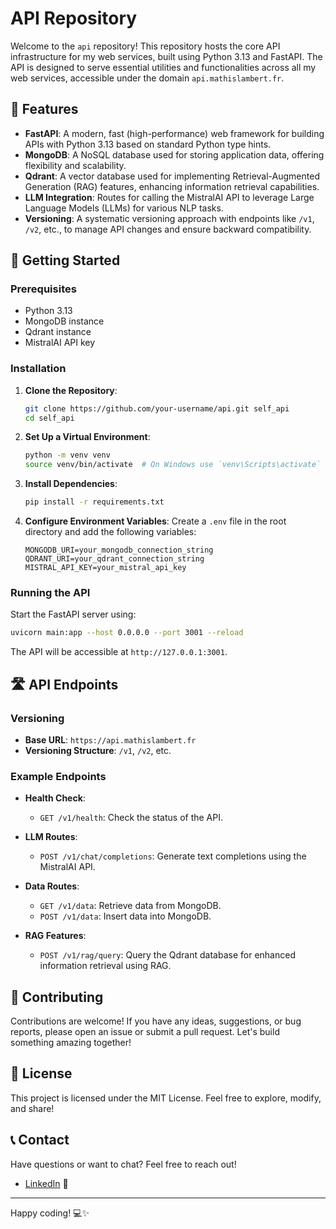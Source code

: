 # API Repository

Welcome to the `api` repository! This repository hosts the core API infrastructure for my web services, built using Python 3.13 and FastAPI. The API is designed to serve essential utilities and functionalities across all my web services, accessible under the domain `api.mathislambert.fr`.

## 🌟 Features

- **FastAPI**: A modern, fast (high-performance) web framework for building APIs with Python 3.13 based on standard Python type hints.
- **MongoDB**: A NoSQL database used for storing application data, offering flexibility and scalability.
- **Qdrant**: A vector database used for implementing Retrieval-Augmented Generation (RAG) features, enhancing information retrieval capabilities.
- **LLM Integration**: Routes for calling the MistralAI API to leverage Large Language Models (LLMs) for various NLP tasks.
- **Versioning**: A systematic versioning approach with endpoints like `/v1`, `/v2`, etc., to manage API changes and ensure backward compatibility.

## 🚀 Getting Started

### Prerequisites

- Python 3.13
- MongoDB instance
- Qdrant instance
- MistralAI API key

### Installation

1. **Clone the Repository**:
   ```bash
   git clone https://github.com/your-username/api.git self_api
   cd self_api
   ```

2. **Set Up a Virtual Environment**:
   ```bash
   python -m venv venv
   source venv/bin/activate  # On Windows use `venv\Scripts\activate`
   ```

3. **Install Dependencies**:
   ```bash
   pip install -r requirements.txt
   ```

4. **Configure Environment Variables**:
   Create a `.env` file in the root directory and add the following variables:
   ```
   MONGODB_URI=your_mongodb_connection_string
   QDRANT_URI=your_qdrant_connection_string
   MISTRAL_API_KEY=your_mistral_api_key
   ```

### Running the API

Start the FastAPI server using:
```bash
uvicorn main:app --host 0.0.0.0 --port 3001 --reload
```

The API will be accessible at `http://127.0.0.1:3001`.

## 🛣️ API Endpoints

### Versioning

- **Base URL**: `https://api.mathislambert.fr`
- **Versioning Structure**: `/v1`, `/v2`, etc.

### Example Endpoints

- **Health Check**:
  - `GET /v1/health`: Check the status of the API.

- **LLM Routes**:
  - `POST /v1/chat/completions`: Generate text completions using the MistralAI API.

- **Data Routes**:
  - `GET /v1/data`: Retrieve data from MongoDB.
  - `POST /v1/data`: Insert data into MongoDB.

- **RAG Features**:
  - `POST /v1/rag/query`: Query the Qdrant database for enhanced information retrieval using RAG.

## 🤝 Contributing

Contributions are welcome! If you have any ideas, suggestions, or bug reports, please open an issue or submit a pull request. Let's build something amazing together!

## 📜 License

This project is licensed under the MIT License. Feel free to explore, modify, and share!

## 📞 Contact

Have questions or want to chat? Feel free to reach out!

- [LinkedIn](https://www.linkedin.com/in/mathis-lambert) 🔗

---

Happy coding! 💻✨
